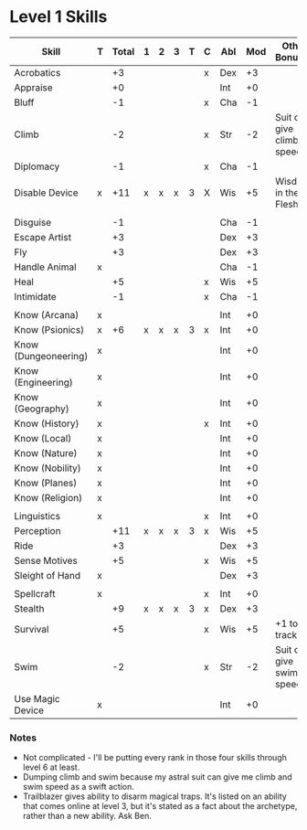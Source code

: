 # Level 1 Skills

Skill                | T | Total |1|2|3|T| C | Abl | Mod | Other Bonuses
---------------------|---|-------|-|-|-|-|---|-----|-----|--------------
Acrobatics           |   |  +3   | | | | | x | Dex | +3  |
Appraise             |   |  +0   | | | | |   | Int | +0  |
Bluff                |   |  -1   | | | | | x | Cha | -1  |
Climb                |   |  -2   | | | | | x | Str | -2  | Suit can give climb speed
Diplomacy            |   |  -1   | | | | | x | Cha | -1  |
Disable Device       | x |  +11  |x|x|x|3| X | Wis | +5  | Wisdom in the Flesh
                     |   |       | | | | |   |     |     |
Disguise             |   |  -1   | | | | |   | Cha | -1  |
Escape Artist        |   |  +3   | | | | |   | Dex | +3  |
Fly                  |   |  +3   | | | | |   | Dex | +3  |
Handle Animal        | x |       | | | | |   | Cha | -1  |
Heal                 |   |  +5   | | | | | x | Wis | +5  |
Intimidate           |   |  -1   | | | | | x | Cha | -1  |
                     |   |       | | | | |   |     |     |
Know (Arcana)        | x |       | | | | |   | Int | +0  |
Know (Psionics)      | x |  +6   |x|x|x|3| x | Int | +0  |
Know (Dungeoneering) | x |       | | | | |   | Int | +0  |
Know (Engineering)   | x |       | | | | |   | Int | +0  |
Know (Geography)     | x |       | | | | |   | Int | +0  |
Know (History)       | x |       | | | | | x | Int | +0  |
Know (Local)         | x |       | | | | |   | Int | +0  |
Know (Nature)        | x |       | | | | |   | Int | +0  |
Know (Nobility)      | x |       | | | | |   | Int | +0  |
Know (Planes)        | x |       | | | | |   | Int | +0  |
Know (Religion)      | x |       | | | | |   | Int | +0  |
                     |   |       | | | | |   |     |     |
Linguistics          | x |       | | | | | x | Int | +0  |
Perception           |   |  +11  |x|x|x|3| x | Wis | +5  |
Ride                 |   |  +3   | | | | |   | Dex | +3  |
Sense Motives        |   |  +5   | | | | | x | Wis | +5  |
Sleight of Hand      | x |       | | | | |   | Dex | +3  |
                     |   |       | | | | |   |     |     |
Spellcraft           | x |       | | | | | x | Int | +0  |
Stealth              |   |  +9   |x|x|x|3| x | Dex | +3  |
Survival             |   |  +5   | | | | | x | Wis | +5  | +1 to tracking
Swim                 |   |  -2   | | | | | x | Str | -2  | Suit can give swim speed
Use Magic Device     | x |       | | | | |   | Int | +0  |

### Notes
* Not complicated - I'll be putting every rank in those four skills through level 6 at least.
* Dumping climb and swim because my astral suit can give me climb and swim speed as a swift action.
* Trailblazer gives ability to disarm magical traps. It's listed on an ability that comes online
  at level 3, but it's stated as a fact about the archetype, rather than a new ability. Ask Ben.

